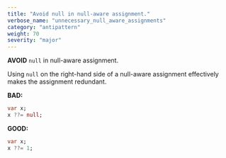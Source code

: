 ```yaml
---
title: "Avoid null in null-aware assignment."
verbose_name: "unnecessary_null_aware_assignments"
category: "antipattern"
weight: 70
severity: "major"
---
```

**AVOID** `null` in null-aware assignment.

Using `null` on the right-hand side of a null-aware assignment effectively makes
the assignment redundant.

**BAD:**
```dart
var x;
x ??= null;
```

**GOOD:**
```dart
var x;
x ??= 1;
```
